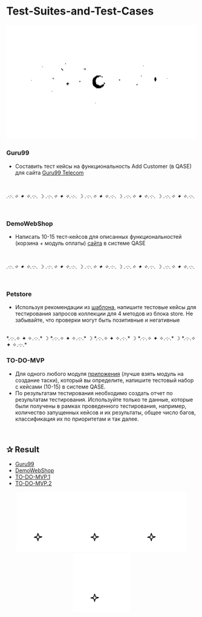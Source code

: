 # Test-Suites-and-Test-Cases

<div align="center">
<img src="https://github.com/Guppi17/Guppi17/blob/main/yes-hi.gif" width='600'/>
</div>

### Guru99
- Составить тест кейсы на функциональность Add Customer (в QASE) для сайта [Guru99 Telecom](https://demo.guru99.com/telecom/index.html)

<br/>

*.·:·.✧ ✦ ✧.·:·.* ☽ *.·:·.✧ ✦ ✧.·:·.* ☽ *.·:·.✧ ✦ ✧.·:·.* ☽ *.·:·.✧ ✦ ✧.·:·.* ☽ *.·:·.✧ ✦ ✧.·:·.*  
  
<br/>


### DemoWebShop  
- Написать 10-15 тест-кейсов для описанных функциональностей (корзина + модуль оплаты) [сайта](http://demowebshop.tricentis.com) в системе QASE

<br/>

*.·:·.✧ ✦ ✧.·:·.* ☽ *.·:·.✧ ✦ ✧.·:·.* ☽ *.·:·.✧ ✦ ✧.·:·.* ☽ *.·:·.✧ ✦ ✧.·:·.* ☽ *.·:·.✧ ✦ ✧.·:·.*  
  
<br/>


### Petstore

- Используя рекомендации из [шаблона](https://docs.google.com/spreadsheets/d/1fLgmhpmvJP06d4xzslEnWEgmeTKWH7uTBT_a1Rzph1Q/edit#gid=1464397683), напишите тестовые кейсы для тестирования запросов коллекции для 4 методов из блока store. Не забывайте, что проверки могут быть позитивные и негативные

<br/>  
*.·:·.✧ ✦ ✧.·:·.* ☽ *.·:·.✧ ✦ ✧.·:·.* ☽ *.·:·.✧ ✦ ✧.·:·.* ☽ *.·:·.✧ ✦ ✧.·:·.* ☽ *.·:·.✧ ✦ ✧.·:·.*  
  
<br/>


### TO-DO-MVP 
- Для одного любого модуля [приложения](https://drive.google.com/file/d/1IkqWnm6z293ETG0MdveKTjrsrWd7WQHz/view?usp=sharing) (лучше взять модуль на создание таски), который вы определите, напишите тестовый набор с кейсами (10-15) в системе QASE.
- По результатам тестирования необходимо создать отчет по результатам тестирования. Используйте только те данные, которые были получены в рамках проведенного тестирования, например, количество запущенных кейсов и их результаты, общее число багов, классификация их по приоритетам и так далее.  
  

<br/>  


## ✰ Result  

- [Guru99](https://github.com/Guppi17/Bash/blob/main/Homework-1.1.txt)  
- [DemoWebShop](https://github.com/Guppi17/Bash/blob/main/Homework-1.2.txt)
- [TO-DO-MVP.1](https://github.com/Guppi17/Bash/blob/main/Homework-1.2.txt)
- [TO-DO-MVP.2](https://github.com/Guppi17/Bash/blob/main/Homework-1.2.txt)

<div align="center">
<img src="https://github.com/Guppi17/Guppi17/blob/main/df8e36f90e6a20167f071ed1b6c10e50.gif" width='150'/><img src="https://github.com/Guppi17/Guppi17/blob/main/df8e36f90e6a20167f071ed1b6c10e50.gif" width='150'/><img src="https://github.com/Guppi17/Guppi17/blob/main/df8e36f90e6a20167f071ed1b6c10e50.gif" width='150'/><img src="https://github.com/Guppi17/Guppi17/blob/main/df8e36f90e6a20167f071ed1b6c10e50.gif" width='150'/>
</div>

